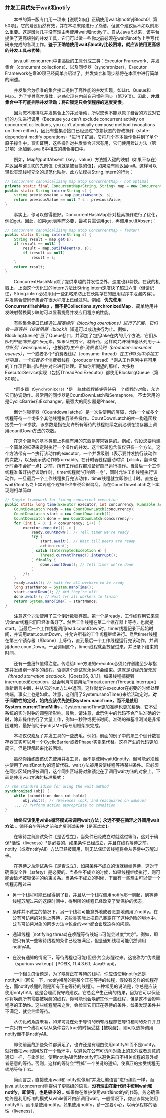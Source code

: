 ### 并发工具优先于wait和notify

&emsp;&emsp;本书的第一版专门用一项来【说明如何】正确使用wait和notify\[Bloch01, 第50项\]。它的建议仍然有效，并在本项末尾进行了总结，但这个建议远不如以前那么重要。这是因为几乎没有理由再使用wait和notify了。自从Java 5以来，该平台提供了更高级别的并发工具，它们可以做一些你之前必须在wait和notify上手写代码来完成的各项工作。**鉴于正确地使用wait和notify比较困难，就应该使用更高级的并发工具来代替。**

&emsp;&emsp;java.util.concurrent中更高级的工具分成三类：Executor Framework、并发集合（concurrent collections）、以及同步器（synchronizer），Executor Framework在第80项已经简单介绍过了。并发集合和同步器将在本项中进行简单的阐述。

&emsp;&emsp;并发集合为标准的集合接口提供了高性能的并发实现，如List、Queue和Map。为了提供高并发性，这些实现在内部自己惯例同步（第79项）。因此，**并发集合中不可能排除并发活动；将它锁定只会使程序的速度变慢。**

&emsp;&emsp;因为您不能排除并发集合上的并发活动，所以您也不能以原子组合的方式对它们的方法进行调用（Because you can’t exclude concurrent activity on concurrent collections, you can’t atomically compose method invocations on them either）。因此有些集合接口已经通过*依赖状态的修改操作（state-dependent modify operations）*进行了扩展，它将几个基本操作合并到了单个原子操作中。事实证明，这些操作对并发集合非常有用，它们使用默认方法（第21项）添加到Java 8中相应的集合接口中。

&emsp;&emsp;例如，Map的putIfAbsent（key，value）方法插入键的映射（如果不存在）并返回与键关联的先前值【也就是被替换的值】，如果没有则返回null。这样可以轻松实现线程安全的规范化映射。此方法模拟String.intern的行为：

```java
// Concurrent canonicalizing map atop ConcurrentMap - not optimal
private static final ConcurrentMap<String, String> map = new ConcurrentHashMap<>();
public static String intern(String s) {
    String previousValue = map.putIfAbsent(s, s);
    return previousValue == null ? s : previousValue;
}
```

&emsp;&emsp;事实上，你可以做得更好。ConcurrentHashMap针对检索操作进行了优化，例如get。因此，如果get表明有必要，最初只需调用get，再调用putIfAbsent：

```java
// Concurrent canonicalizing map atop ConcurrentMap - faster!
public static String intern(String s) {
    String result = map.get(s);
    if (result == null) {
        result = map.putIfAbsent(s, s);
        if (result == null)
            result = s;
    }
    return result;
}
```

&emsp;&emsp;ConcurrentHashMap除了提供卓越的并发性之外，速度也非常快。在我的机器上，上面这个优化过的intern方法比String.intern速度快了超过六倍（但请记住，String.intern必须采用一些策略来防止在长期存在的应用程序中泄漏内存）。并发集合使同步集合在很大程度上已经过时。例如，**优先使用ConcurrentHashMap ，而不是Collections.synchronizedMap** 。简单地用并发映射替换同步映射可以显著提高并发应用程序的性能。

&emsp;&emsp;有些集合接口已经通过*阻塞操作（blocking operations）*进行了扩展，它们会一直等待（或者*阻塞（block）*）知道可以成功执行为止。例如，BlockingQueue扩展了Queue接口，并添加了包括take在内的几个方法，它们从队列中删除并返回头元素，如果队列为空，就等待。这样就允许将阻塞队列用于*工作队列（work queue）*，也被称为*生产者-消费者队列（producer-consumer queues）*，一个或者多个*消费者线程（consumer thread）*在工作队列中添加工作项目，一个或者多个*消费者线程（producer thread）*则从工作队列中将可用的工作项目取出队列并对它进行处理。正如你所期望的那样，大多数ExecutorService实现（包括ThreadPoolExecutor）都使用BlockingQueue（第80项）。

&emsp;&emsp;*同步器（Synchronizers）*是一些使线程能够等待另一个线程的对象，允许它们协调动作。最常用的同步器是CountDownLatch和Semaphore。 不太常用的是CyclicBarrier和Exchanger。最强大的同步器是Phaser。

&emsp;&emsp;倒计时锁存器（Countdown latche）是一次性使用的屏障，允许一个或多个线程等待一个或多个其他线程执行某些操作。CountDownLatch的唯一构造函数接受一个int参数，该参数是指在允许所有等待的线程继续之前必须在锁存器上调用countDown方法的次数。

&emsp;&emsp;在这个简单的基本类型上构建有用的东西是非常容易的。例如，假设您要构建一个简单的框架来定时执行一个操作的并发。这个框架包含仅仅只有一个方法，这个方法带有一个执行该动作的executor，一个并发级别（表示要并发执行该动作的次数），以及表示该动作的runnable。在计时器线程启动时钟【clock，翻译成计时会不会好一点】之前，所有工作线程都准备好自己运行操作。当最后一个工作线程准备好执行该动作时，timer线程就“打响第一枪”，同时允许工作线程执行该动作。一旦最后一个工作线程执行完该动作，timer线程就立即停止计时。直接在wait和notify之上实现这个逻辑至少来说会很混乱，而在CountDownLatch之上实现则相单简单：

```java
// Simple framework for timing concurrent execution
public static long time(Executor executor, int concurrency, Runnable action) throws InterruptedException {
    CountDownLatch ready = new CountDownLatch(concurrency);
    CountDownLatch start = new CountDownLatch(1);
    CountDownLatch done = new CountDownLatch(concurrency);
    for (int i = 0; i < concurrency; i++) {
        executor.execute(() -> {
            ready.countDown(); // Tell timer we're ready
            try {
                start.await(); // Wait till peers are ready
                action.run();
            } catch (InterruptedException e) {
                Thread.currentThread().interrupt();
            } finally {
                done.countDown(); // Tell timer we're done
            }
        });
    }
    ready.await(); // Wait for all workers to be ready
    long startNanos = System.nanoTime();
    start.countDown(); // And they're off!
    done.await(); // Wait for all workers to finish
    return System.nanoTime() - startNanos;
}
```

&emsp;&emsp;注意这个方法使用了三个倒计数锁存器。第一个是ready，工作线程用它来告诉timer线程它们已经准备好了。然后工作线程在第二个锁存器上等待，也就是start。当最后一个工作线程调用read.countDown时，timer线程记录下起始时间，并调用start.countDown，并允许所有的工作线程继续进行。然后timer线程在第三个锁存器（即done）上等待，直到最后一个工作线程运行完该动作，并调用done.countDown。一旦调用这个，timer线程就会苏醒过来，并记录下结束的时间。

&emsp;&emsp;还有一些细节值得注意。传递给time方法的executor必须允许创建至少与指定并发级别一样多的线程，否则这个测试就永远不会结束。这就是*线程饥饿死锁（thread starvation deadlock）*\[Goetz06, 8.1.1\]。如果线程捕捉到InterruptedException，就会利用习惯用法Thread.currentThread().interrupt()重新断言中断，并从它的run方法中返回。这样就允许executor在必要的时候处理终端，事实上也是如此。注意，这利用了System.nanoTime()来给活动定时。**对于间歇性的定时，始终应该优先使用System.nanoTime，而不是使用System.currentTimeMillis** 。System.nanoTime更加准确也更加精确，它不受系统的实时时钟的调整所影响。最后，请注意，此示例中的代码不会产生准确的计时，除非操作执行了大量工作，例如一秒钟或更长时间。准确的微基准测试是非常困难的，最好借助于jmh\[JMH\]等专用框架来完成。

&emsp;&emsp;本项仅仅触及了并发工具的一些皮毛。例如，前面的例子中的那三个倒计数锁存器其实可以用一个CyclicBarrier或者Phaser实例来代替。这样产生的代码更加简洁，但是理解起来比较困难。

&emsp;&emsp;虽然你始终应该优先使用并发工具，而不是使用wait和notify，但可能必须维护使用了wait和notify的遗留代码。wait方法被用来使线程等待某些条件。它必须在同步区域内部被调用，这个同步区域将对象锁定在了调用wait方法的对象上。下面是使用wait方法的标准模式：

```java
// The standard idiom for using the wait method
synchronized (obj) {
    while (<condition does not hold>)
        obj.wait(); // (Releases lock, and reacquires on wakeup)
    ... // Perform action appropriate to condition
}
```

&emsp;&emsp;**始终应该使用while循环模式来调用wait方法；永远不要在循环之外调用wait方法** 。循环会在等待之前和之后测试条件【是否成立】。

&emsp;&emsp;在等待之前测试条件【是否成立】，当条件已经成立时就跳过等待，这对于确保*活性（liveness）*是必要的。如果条件已经成立，并且在线程等待之前，notify（或者notifyAll）方法已经被调用，则无法保证该线程将会从等待中苏醒过来。

&emsp;&emsp;在等待之后测试条件【是否成立】，如果条件不成立的话就继续等待，这对于确保安全性（safety）是必要的。当条件不成立的时候，如果线程继续执行，则可能会破坏被锁保护的约束关系。当条件不成立的时候，下面有一些理由可以使一个线程苏醒过来：

- 另一个线程可能已经得到了锁，并且从一个线程调用notify那一刻起，到等待线程苏醒过来的这段时间中，得到所的线程已经改变了受保护的状态。

- 条件并不成立的情况下，另一个线程可能意外地或者恶意地调用了notify。在公有可访问的对象上等待，这些类实际上把自己暴露在了这种危险的境地中。公有可访问对象的同步方法中包含的wait都会出现这样的问题。

- 通知线程（notifying thread)在唤醒等待线城市可能会过度“大方”。例如，即使只有某一些等待线程的条件已经被满足，但是通知线程可能仍然调用notifyAll。

- 在没有通知的情况下，等待线程也可能(但很少)会苏醒过来。这被称为*伪唤醒（spurious wakeup）\[POSIX, 11.4.3.6.1; Java9-api\]。

&emsp;&emsp;一个相关的话题是，为了唤醒正在等待的线程，你应该使用notify还是notifyAll（回忆一下，notify唤醒的是某个正在等待的线程，假设有这样的线程存在，而notify唤醒的则是所有正在等待的线程）。一种常见的说法是，你总是应该使用notyfiAll。这是合理而保守的建议。它总会产生正确的结果，因为它可以保证你将唤醒所有需要被唤醒的线程。你可能也会唤醒其他一些线程，但是这不会影响程序的正确性。这些线程醒来之后，会检查它们正在等待的条件，如果发现条件并不满足，就会继续等待。

&emsp;&emsp;从优化的角度来看，如果可能在处于等待的所有线程都在等待相同的条件并且一次只有一个线程可以从条件变为true的时候受益【被唤醒】，则可以选择调用notify而不是notifyAll。

&emsp;&emsp;即使前面的那些条件都满足了，也许还是有理由使用notifyAll而不是notify。就好像把wait调用放在一个循环中，以避免在公有可访问对象上的意外或者恶意的通知一样，与此类似，使用notifyAll代替notify可以避免来自不相关线程的意外或者恶意的等待。否则，这样的等待会“吞掉”一个关键的通知，使真正的接受线程无线地等待下去。

&emsp;&emsp;简而言之，直接使用wait和notify就像用“并发汇编语言”进行编程一样，而java.util.concurrent则提供了更高级的语言。**没有理由在新代码中使用wait和notify，即使有，也是极少的** 。如果你在维护使用wait和notify的代码，务必确保始终是利用标准的模式从while循环内部调用wait。一般情况下，你应该优先使用notifyAll，而不是使用notify。如果使用notify，请一定要小心，以确保程序的活性（liveness）。